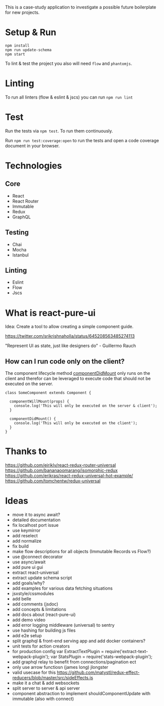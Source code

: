 This is a case-study application to investigate a possible future boilerplate for new projects.

# Setup & Run

```
npm install
npm run update-schema
npm start
```

To lint & test the project you also will need `flow` and `phantomjs`.

# Linting

To run all linters (flow & eslint & jscs) you can run `npm run lint`

# Test

Run the tests via `npm test`. To run them continuously.

Run `npm run test:coverage:open` to run the tests and open a code coverage document in your browser.

# Technologies

## Core

- React
- React Router
- Immutable
- Redux
- GraphQL

## Testing

- Chai
- Mocha
- Istanbul

## Linting

- Eslint
- Flow
- Jscs

# What is react-pure-ui

Idea: Create a tool to allow creating a simple component guide.

https://twitter.com/srikrishnaholla/status/645208563485274113

"Represent UI as state, just like designers do" - Guillermo Rauch

## How can I run code only on the client?

The component lifecycle method [componentDidMount](https://facebook.github.io/react/docs/component-specs.html#mounting-componentdidmount) only runs on the client and therefor can be leveraged to execute code that should not be executed on the server.

```
class SomeComponent extends Component {

  componentWillMount(props) {
    console.log('This will only be executed on the server & client');
  }

  componentDidMount() {
    console.log('This will only be executed on the client');
  }
}
```

# Thanks to

https://github.com/eiriklv/react-redux-router-universal
https://github.com/bananaoomarang/isomorphic-redux
https://github.com/erikras/react-redux-universal-hot-example/
https://github.com/tomchentw/redux-universal

# Ideas

- move it to async await?
- detailed documentation
- fix localhost port issue
- use keymirror
- add reselect
- add normalize
- fix build
- make flow descriptions for all objects (Immutable Records vs Flow?)
- use @connect decorator
- use async/await
- add pure ui gui
- extract react-universal
- extract update schema script
- add goals/why?
- add examples for various data fetching situations
- jsxstyle/cssmodules
- add belle
- add comments (jsdoc)
- add concepts & limitations
- add docs about (react-pure-ui)
- add demo video
- add error logging middleware (universal) to sentry
- use hashing for building js files
- add e2e setup
- split graphql & front-end serving app and add docker containers?
- unit tests for action creators
- for production config
var ExtractTextPlugin = require('extract-text-webpack-plugin');
var StatsPlugin = require('stats-webpack-plugin');
- add graphql relay to benefit from connections/pagination ect
- only use arrow functiosn (james long) jlongster
- valid usecase for this https://github.com/matystl/redux-effect-reducers/blob/master/src/sideEffects.js
- make it a chat & add websockets
- split server to server & api server
- component abstraction to implement shouldComponentUpdate with immutable (also with connect)

